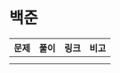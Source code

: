 # 백준

| 문제 | 풀이 | 링크 | 비고 |
| ---- | ---- | ---- | ---- |
|      |      |      |      |
|      |      |      |      |

